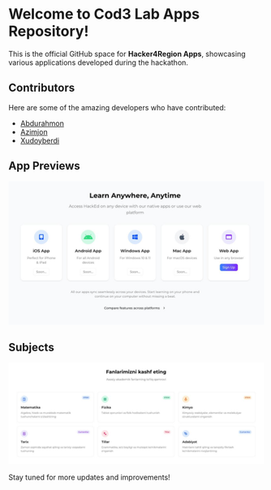 # Welcome to Cod3 Lab Apps Repository! 

This is the official GitHub space for **Hacker4Region Apps**, showcasing various applications developed during the hackathon.

##  Contributors
Here are some of the amazing developers who have contributed:

- [Abdurahmon](https://github.com/abdurahmon27)
- [Azimjon](https://github.com/azimjon7799)
- [Xudoyberdi](https://github.com/mingboevkh)

## App Previews
![Apps](https://github.com/HACK4REGION/.github/blob/main/apps.jpg)

##  Subjects 
![Subjects](https://github.com/HACK4REGION/.github/blob/main/subjects.jpg)

Stay tuned for more updates and improvements! 
